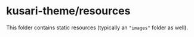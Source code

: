 # kusari-theme/resources

This folder contains static resources (typically an `"images"` folder as well).
